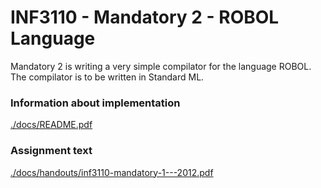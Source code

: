 INF3110 - Mandatory 2 - ROBOL Language
==============

Mandatory 2 is writing a very simple compilator for the language 
ROBOL. The compilator is to be written in Standard ML.

### Information about implementation
[./docs/README.pdf](https://github.com/mikaello/inf3110_oblig1/blob/master/docs/README.pdf)

### Assignment text
[./docs/handouts/inf3110-mandatory-1---2012.pdf](https://github.com/mikaello/inf3110_oblig1/blob/master/docs/handouts/inf3110-mandatory-1---2012.pdf)